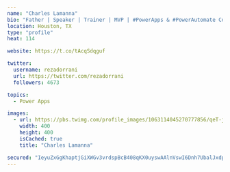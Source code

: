 ```yaml
---
name: "Charles Lamanna"
bio: "Father | Speaker | Trainer | MVP | #PowerApps & #PowerAutomate Community Super User | YouTuber Right-pointing triangle http://youtube.com/c/rezadorrani | Learn - Share - Clockwise rightwards and leftwards open circle arrows"
location: Houston, TX
type: "profile"
heat: 114

website: https://t.co/tAcqSdqguf

twitter:
  username: rezadorrani
  url: https://twitter.com/rezadorrani
  followers: 4673

topics:
  - Power Apps

images:
  - url: https://pbs.twimg.com/profile_images/1063114045270777856/qeT-jpWr_400x400.jpg
    width: 400
    height: 400
    isCached: true
    title: "Charles Lamanna"

secured: "IeyuZxGgKhaptjGiXWGv3vrdspBcB408qKX0uyswAAlnVswI6Dnh7UbalJxdpq9mvJ2+6rEdWM9SNUh8gPPNBdqtiftkcahDXZ0zGU9HvUFdJH3oQAkWVXSzGpVh84T9sVM41aDb44avg7SOstUNtLkkVziKTi02l+1KV9b45eKLqdFpkcExfQgGAe+dfsO3UR4iOjYF4iwgZIy4qWS8YP+UNsAA90vvUiOQuv6iUmOP/XyYXoNgPu455PVaVrYUujEjac/cStCTOx8k4pB07jkvja6ZC2n7rOohb9Saox1Hijy8MfSXcLdLiC8DbH4T4J787Gbb7JDCIuc+ZHRBsxm1yIyHwEVi6VD6kSZMJQdpDdrRCP+9sEGT3XBrH+qmUg7CHoJT+ylDHil+z5cQfjlnoAJzB84bYGtA3+zCs9s=;GLEHeml3J3gzr57o4AU2JQ=="
---
```


